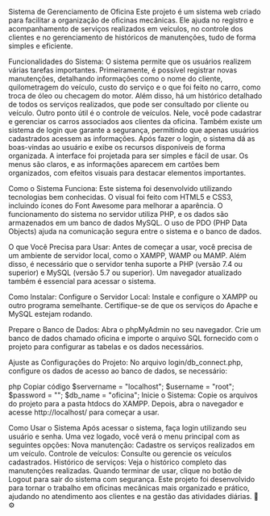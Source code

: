 Sistema de Gerenciamento de Oficina
Este projeto é um sistema web criado para facilitar a organização de oficinas mecânicas. Ele ajuda no registro e acompanhamento de serviços realizados em veículos, no controle dos clientes e no gerenciamento de históricos de manutenções, tudo de forma simples e eficiente.

Funcionalidades do Sistema:
O sistema permite que os usuários realizem várias tarefas importantes. Primeiramente, é possível registrar novas manutenções, detalhando informações como o nome do cliente, quilometragem do veículo, custo do serviço e o que foi feito no carro, como troca de óleo ou checagem do motor. Além disso, há um histórico detalhado de todos os serviços realizados, que pode ser consultado por cliente ou veículo.
Outro ponto útil é o controle de veículos. Nele, você pode cadastrar e gerenciar os carros associados aos clientes da oficina. Também existe um sistema de login que garante a segurança, permitindo que apenas usuários cadastrados acessem as informações. Após fazer o login, o sistema dá as boas-vindas ao usuário e exibe os recursos disponíveis de forma organizada.
A interface foi projetada para ser simples e fácil de usar. Os menus são claros, e as informações aparecem em cartões bem organizados, com efeitos visuais para destacar elementos importantes.

Como o Sistema Funciona:
Este sistema foi desenvolvido utilizando tecnologias bem conhecidas. O visual foi feito com HTML5 e CSS3, incluindo ícones do Font Awesome para melhorar a aparência. O funcionamento do sistema no servidor utiliza PHP, e os dados são armazenados em um banco de dados MySQL. O uso de PDO (PHP Data Objects) ajuda na comunicação segura entre o sistema e o banco de dados.

O que Você Precisa para Usar:
Antes de começar a usar, você precisa de um ambiente de servidor local, como o XAMPP, WAMP ou MAMP. Além disso, é necessário que o servidor tenha suporte a PHP (versão 7.4 ou superior) e MySQL (versão 5.7 ou superior). Um navegador atualizado também é essencial para acessar o sistema.

Como Instalar:
Configure o Servidor Local:
Instale e configure o XAMPP ou outro programa semelhante. Certifique-se de que os serviços do Apache e MySQL estejam rodando.

Prepare o Banco de Dados:
Abra o phpMyAdmin no seu navegador. Crie um banco de dados chamado oficina e importe o arquivo SQL fornecido com o projeto para configurar as tabelas e os dados necessários.

Ajuste as Configurações do Projeto:
No arquivo login/db_connect.php, configure os dados de acesso ao banco de dados, se necessário:

php
Copiar código
$servername = "localhost";
$username = "root";
$password = "";
$db_name = "oficina";
Inicie o Sistema:
Copie os arquivos do projeto para a pasta htdocs do XAMPP. Depois, abra o navegador e acesse http://localhost/<nome-da-pasta-do-projeto> para começar a usar.

Como Usar o Sistema
Após acessar o sistema, faça login utilizando seu usuário e senha. Uma vez logado, você verá o menu principal com as seguintes opções:
Nova manutenção: Cadastre os serviços realizados em um veículo.
Controle de veículos: Consulte ou gerencie os veículos cadastrados.
Histórico de serviços: Veja o histórico completo das manutenções realizadas.
Quando terminar de usar, clique no botão de Logout para sair do sistema com segurança.
Este projeto foi desenvolvido para tornar o trabalho em oficinas mecânicas mais organizado e prático, ajudando no atendimento aos clientes e na gestão das atividades diárias. 🚗⚙️

